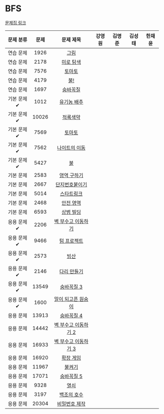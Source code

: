 # BFS

[문제집 링크](https://www.acmicpc.net/workbook/view/7313)

| 문제 분류 | 문제 | 문제 제목 | 강영원 | 김명준 | 김성태 | 한재윤 |
| :-: | :-: | :-: | :-: | --- | --- | --- |
| 연습 문제 | 1926 | [그림](https://www.acmicpc.net/problem/1926) |   |   |   |   |
| 연습 문제 | 2178 | [미로 탐색](https://www.acmicpc.net/problem/2178) |   |   |   |   |
| 연습 문제 | 7576 | [토마토](https://www.acmicpc.net/problem/7576) |   |   |   |   |
| 연습 문제 | 4179 | [불!](https://www.acmicpc.net/problem/4179) |   |   |   |   |
| 연습 문제 | 1697 | [숨바꼭질](https://www.acmicpc.net/problem/1697) |   |   |   |   |
| 기본 문제✔ | 1012 | [유기농 배추](https://www.acmicpc.net/problem/1012) |   |   |   |   |
| 기본 문제✔ | 10026 | [적록색약](https://www.acmicpc.net/problem/10026) |   |   |   |   |
| 기본 문제✔ | 7569 | [토마토](https://www.acmicpc.net/problem/7569) |   |   |   |   |
| 기본 문제✔ | 7562 | [나이트의 이동](https://www.acmicpc.net/problem/7562) |   |   |   |   |
| 기본 문제✔ | 5427 | [불](https://www.acmicpc.net/problem/5427) |   |   |   |   |
| 기본 문제 | 2583 | [영역 구하기](https://www.acmicpc.net/problem/2583) |   |   |   |   |
| 기본 문제 | 2667 | [단지번호붙이기](https://www.acmicpc.net/problem/2667) |   |   |   |   |
| 기본 문제 | 5014 | [스타트링크](https://www.acmicpc.net/problem/5014) |   |   |   |   |
| 기본 문제 | 2468 | [안전 영역](https://www.acmicpc.net/problem/2468) |   |   |   |   |
| 기본 문제 | 6593 | [상범 빌딩](https://www.acmicpc.net/problem/6593) |   |   |   |   |
| 응용 문제✔ | 2206 | [벽 부수고 이동하기](https://www.acmicpc.net/problem/2206) |   |   |   |   |
| 응용 문제✔ | 9466 | [텀 프로젝트](https://www.acmicpc.net/problem/9466) |   |   |   |   |
| 응용 문제✔ | 2573 | [빙산](https://www.acmicpc.net/problem/2573) |   |   |   |   |
| 응용 문제✔ | 2146 | [다리 만들기](https://www.acmicpc.net/problem/2146) |   |   |   |   |
| 응용 문제✔ | 13549 | [숨바꼭질 3](https://www.acmicpc.net/problem/13549) |   |   |   |   |
| 응용 문제✔ | 1600 | [말이 되고픈 원숭이](https://www.acmicpc.net/problem/1600) |   |   |   |   |
| 응용 문제 | 13913 | [숨바꼭질 4](https://www.acmicpc.net/problem/13913) |   |   |   |   |
| 응용 문제 | 14442 | [벽 부수고 이동하기 2](https://www.acmicpc.net/problem/14442) |   |   |   |   |
| 응용 문제 | 16933 | [벽 부수고 이동하기 3](https://www.acmicpc.net/problem/16933) |   |   |   |   |
| 응용 문제 | 16920 | [확장 게임](https://www.acmicpc.net/problem/16920) |   |   |   |   |
| 응용 문제 | 11967 | [불켜기](https://www.acmicpc.net/problem/11967) |   |   |   |   |
| 응용 문제 | 17071 | [숨바꼭질 5](https://www.acmicpc.net/problem/17071) |   |   |   |   |
| 응용 문제 | 9328 | [열쇠](https://www.acmicpc.net/problem/9328) |   |   |   |   |
| 응용 문제 | 3197 | [백조의 호수](https://www.acmicpc.net/problem/3197) |   |   |   |   |
| 응용 문제 | 20304 | [비밀번호 제작](https://www.acmicpc.net/problem/20304) |   |   |   |   |
